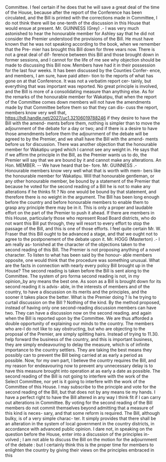 Committee. I feel certain if he does that he will save a great deal of the time of the House, because after the report of the Conference has been circulated, and the Bill is printed with the corrections made in Committee, I do not think there will be one-tenth of the discussion in this House that would ensue at present. Mr. GUINNESS (Grey) .- I was very much astonished to hear the honourable member for Ashley say that he did not consider the Premier understood the provisions of the Bill. He must have known that he was not speaking according to the book, when we remember that the Pre- mier has brought this Bill down for three vears now. There is not a great deal of dif- ference between this Bill and those brought down in former sessions, and I cannot for the life of me see why objection should be made to discussing this Bill now. Members have had it in their possession for the last four weeks. It has been discussed by the Counties Confer- ence, and members, I am sure, have paid atten- tion to the reports of what has gone on at that Conference. It was not a verbatim report cer- tainly, but everything that was important was reported. No great principle is involved, and the Bill is more of a consolidating measure than anything else. As for the remarks of the honourable member for Wakatipu, that when the report of the Committee comes down members will not have the amendments made by that Committee before them so that they can dis- cuss the report, members know very well that, https://hdl.handle.net/2027/uc1.32106019788246 if they desire to have the Bill with the amend- ments before them, nothing is simpler than to move the adjournment of the debate for a day or two; and if there is a desire to have those amendments before them the adjournment of the debate will be agreed to by the Premier, and we shall have the Bill with the amend- ments before us for discussion. There was another objection that the honourable member for Wakatipu urged which I cannot see any weight in. He says that if we affirm the principle in the Bill, as the Premier wants us to do, the Premier will say that we are bound by it and cannot make any alterations. An Hon. MEMBER. -- We have heard that be- fore. Mr. GUINNESS .- Honourable members know very well what that is worth with mem- bers like the honourable member for Wakatipu. Will that honourable gentleman, or any other honourable member, be bound by a statement of the Premier that because he voted for the second reading of a Bill he is not to make any alterations if he thinks fit ? No one would be bound by that statement, and therefore there is no weight in the argument. The Bill has been long enough before the country and before honourable members to enable them to grasp any principle there may be in it. This is only a proper and laudable effort on the part of the Premier to push it ahead. If there are members in this House, particularly those who represent Road Board districts, who do not want this Bill put through, they will resort to every effort to stop the passage of the Bill, and this is one of those efforts. I feel quite certain Mr. W. Fraser that this Bill ought to be advanced a stage, and that we ought not to agree to the postponement of the debate upon it. Mr. HOGG (Masterton) .- I am really as- tonished at the character of the objections taken to the second reading of this Bill. The Premier is not proposing anything of a novel character. To listen to what has been said by the honour- able members opposite, one would think that the procedure was something unusual. What are the facts in connection with nearly every policy Bill brought up in the House? The second reading is taken before the Bill is sent along to the Committee. The system of pro forma second reading is not, in my opinion,,by any means the best one. As soon as a Bill is brought down for its second reading it is advis- able, in the interests of members and of the country, to have a discussion on its merits and the principles, and the sooner it takes place the better. What is the Premier doing ? Is he trying to curtail discussion on the Bill ? Nothing of the kind. By the method proposed, instead of having only one second-reading discussion members can have two. They can have a discussion now on the second reading. and again when the Bill is reported upon by the Committee. We are thus afforded a double opportunity of explaining our minds to the country. The members who are-I do not like to say obstructing, but who are objecting to the proposal of the Premier, are simply splitting hairs. Instead of trying to 11.30. help forward the business of the country, and this is important business, they are simply endeavouring to delay the measure, which is of infinite importance to the country settlers. They are taking the best means they possibly can to prevent the Bill being carried at as early a period as possible. Now, for my own part, I believe the country requires the Bill, and my reason for endeavouring now to prevent any unnecessary delay is to have this measure brought into operation at as early a date as possible. The second reading of the Bill is not going to interfere with the work of the Select Committee, nor yet is it going to interfere with the work of the Committee of this House. I may subscribe to the principle and vote for the second reading of the Bill, but that does not by any means tie my hands. I have a perfect right to have the Bill altered in any way I think fit if I can carry out alterations in Committee. By voting for the second reading of the Bill members do not commit themselves beyond admitting that a measure of this kind is neces- sary, and that some reform is required. The Bill, although bulky, is of a very simple charac- ter. It simply provides that there shall be an alteration in the system of local government in the country districts, in accordance with advanced public opinion. I dare not, in speaking on the question before the House, enter into a discussion of the principles in- volved ; I am not able to discuss the Bill on the motion for the adjournment of the debate : but I certainly think this is the proper time for members to enlighten the country by giving their views on the principles embraced in this 